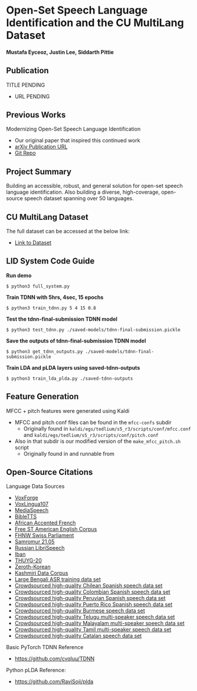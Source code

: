 # Open-Set Speech Language Identification and the CU MultiLang Dataset

#### Mustafa Eyceoz, Justin Lee, Siddarth Pittie

## Publication

TITLE PENDING
 - URL PENDING

## Previous Works

Modernizing Open-Set Speech Language Identification
 - Our original paper that inspired this continued work
 - [arXiv Publication URL](https://arxiv.org/abs/2205.10397)
 - [Git Repo](https://github.com/jjlee0802cu/open-set-lid)

## Project Summary
Building an accessible, robust, and general solution for open-set speech language identification.
Also building a diverse, high-coverage, open-source speech dataset spanning over 50 languages.

## CU MultiLang Dataset
The full dataset can be accessed at the below link:
 - [Link to Dataset](https://console.cloud.google.com/storage/browser/cu-multilang-dataset)

## LID System Code Guide

**Run demo**

```
$ python3 full_system.py
```

**Train TDNN with 5hrs, 4sec, 15 epochs**

```
$ python3 train_tdnn.py 5 4 15 0.8
```

**Test the tdnn-final-submission TDNN model**

```
$ python3 test_tdnn.py ./saved-models/tdnn-final-submission.pickle
```

**Save the outputs of tdnn-final-submission TDNN model**

```
$ python3 get_tdnn_outputs.py ./saved-models/tdnn-final-submission.pickle
```

**Train LDA and pLDA layers using saved-tdnn-outputs**

```
$ python3 train_lda_plda.py ./saved-tdnn-outputs
```

## Feature Generation
MFCC + pitch features were generated using Kaldi
 - MFCC and pitch conf files can be found in the `mfcc-confs` subdir
   - Originally found in `kaldi/egs/tedlium/s5_r3/scripts/conf/mfcc.conf` and `kaldi/egs/tedlium/s5_r3/scripts/conf/pitch.conf`
 - Also in that subdir is our modified version of the `make_mfcc_pitch.sh` script
   - Originally found in and runnable from

## Open-Source Citations
Language Data Sources
 - [VoxForge](http://www.voxforge.org/home)
 - [VoxLingua107](http://bark.phon.ioc.ee/voxlingua107/)
 - [MediaSpeech](https://openslr.org/108/)
 - [BibleTTS](https://openslr.org/129/)
 - [African Accented French](https://openslr.org/57/)
 - [Free ST American English Corpus](https://openslr.org/45/)
 - [FHNW Swiss Parliament](https://huggingface.co/datasets/Yves/fhnw_swiss_parliament)
 - [Samromur 21.05](https://www.openslr.org/112/)
 - [Russian LibriSpeech](https://openslr.org/96/)
 - [Iban](https://www.openslr.org/24/)
 - [THUYG-20](https://www.openslr.org/22/)
 - [Zeroth-Korean](https://www.openslr.org/40/)
 - [Kashmiri Data Corpus](https://www.openslr.org/122/)
 - [Large Bengali ASR training data set](https://openslr.org/53/)
 - [Crowdsourced high-quality Chilean Spanish speech data set](https://www.openslr.org/71/)
 - [Crowdsourced high-quality Colombian Spanish speech data set](https://www.openslr.org/72/)
 - [Crowdsourced high-quality Peruvian Spanish speech data set](https://www.openslr.org/73/)
 - [Crowdsourced high-quality Puerto Rico Spanish speech data set](https://www.openslr.org/74/)
 - [Crowdsourced high-quality Burmese speech data set](https://openslr.org/80/)
 - [Crowdsourced high-quality Telugu multi-speaker speech data set](https://openslr.org/66/)
 - [Crowdsourced high-quality Malayalam multi-speaker speech data set](https://openslr.org/63/)
 - [Crowdsourced high-quality Tamil multi-speaker speech data set](https://openslr.org/65/)
 - [Crowdsourced high-quality Catalan speech data set](https://openslr.org/69/)

Basic PyTorch TDNN Reference
 - https://github.com/cvqluu/TDNN

Python pLDA Reference:
- https://github.com/RaviSoji/plda
